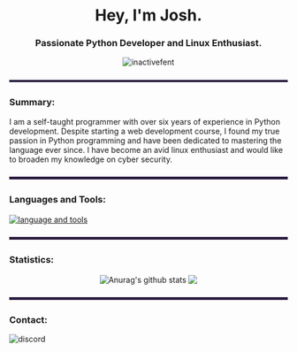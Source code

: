 <h1 align="center">Hey, I'm Josh.</h1>
<h3 align="center">Passionate Python Developer and Linux Enthusiast.</h3>
<p align="center">
  <img src="https://komarev.com/ghpvc/?username=inactivefent&color=ff64da" alt="inactivefent" />
</p>

<!-- Separator -->
<p align='center'><img src='./assets/seperator.png' alt='Separator'/></p>

<h3 align='left'>Summary:</h3>
<p align='left'>
  I am a self-taught programmer with over six years of experience in Python development. Despite starting a web development course, I found my true passion in Python programming and have been dedicated to mastering the language ever since. I have become an avid linux enthusiast and would like to broaden my knowledge on cyber security.
</p>

<!-- Separator -->
<p align='center'><img src='./assets/seperator.png' alt='Separator'/></p>

<h3 align='left'>Languages and Tools:</h3>
<a href='https://github.com/inactivefent' target='blank'>
  <img src='https://skillicons.dev/icons?i=py,fastapi,flask,django,react,nodejs,pycharm,sublime,vscode,git,github,gitlab,linux,ubuntu,arch,bash,windows,cloudflare,vercel,supabase,postgres,discord,bots,gmail,md' alt='language and tools' align='center' />
</a>

<!-- Separator -->
<p align='center'><img src='./assets/seperator.png' alt='Separator'/></p>

<h3 align='left'>Statistics:</h3>
<p align="center">
    <img align="center" src="https://github-readme-stats.vercel.app/api?username=inactivefent&show_icons=true&theme=jolly&hide_border=true" alt="Anurag's github stats" />
    <img align="center" src="https://github-readme-stats.vercel.app/api/top-langs/?username=inactivefent&layout=compact&theme=jolly&hide_border=true" />
</p>

<!-- Separator -->
<p align='center'><img src='./assets/seperator.png' alt='Separator'/></p>

<h3 align='left'>Contact:</h3>
<a href='https://discord.com/users/896075048228634655' target='blank'>
  <img src='https://skillicons.dev/icons?i=discord' alt='discord' align='left' />
</a>